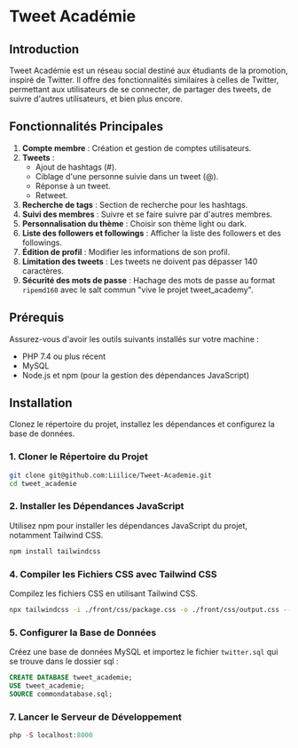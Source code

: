 # Tweet Académie

## Introduction
Tweet Académie est un réseau social destiné aux étudiants de la promotion, inspiré de Twitter. Il offre des fonctionnalités similaires à celles de Twitter, permettant aux utilisateurs de se connecter, de partager des tweets, de suivre d'autres utilisateurs, et bien plus encore.

## Fonctionnalités Principales
1. **Compte membre** : Création et gestion de comptes utilisateurs.
2. **Tweets** :
   - Ajout de hashtags (#).
   - Ciblage d'une personne suivie dans un tweet (@).
   - Réponse à un tweet.
   - Retweet.
3. **Recherche de tags** : Section de recherche pour les hashtags.
4. **Suivi des membres** : Suivre et se faire suivre par d'autres membres.
5. **Personnalisation du thème** : Choisir son thème light ou dark.
6. **Liste des followers et followings** : Afficher la liste des followers et des followings.
8. **Édition de profil** : Modifier les informations de son profil.
10. **Limitation des tweets** : Les tweets ne doivent pas dépasser 140 caractères.
11. **Sécurité des mots de passe** : Hachage des mots de passe au format `ripemd160` avec le salt commun "vive le projet tweet_academy".

## Prérequis
Assurez-vous d'avoir les outils suivants installés sur votre machine :
- PHP 7.4 ou plus récent
- MySQL
- Node.js et npm (pour la gestion des dépendances JavaScript)

## Installation
Clonez le répertoire du projet, installez les dépendances et configurez la base de données.

### 1. Cloner le Répertoire du Projet
```bash
git clone git@github.com:Liilice/Tweet-Academie.git
cd tweet_academie
```

### 2. Installer les Dépendances JavaScript
Utilisez npm pour installer les dépendances JavaScript du projet, notamment Tailwind CSS.
```bash
npm install tailwindcss
```

### 4. Compiler les Fichiers CSS avec Tailwind CSS
Compilez les fichiers CSS en utilisant Tailwind CSS.
```bash
npx tailwindcss -i ./front/css/package.css -o ./front/css/output.css --watch
```

### 5. Configurer la Base de Données
Créez une base de données MySQL et importez le fichier `twitter.sql` qui se trouve dans le dossier sql :
```sql
CREATE DATABASE tweet_academie;
USE tweet_academie;
SOURCE commondatabase.sql;
```

### 7. Lancer le Serveur de Développement
```php
php -S localhost:8000
```
